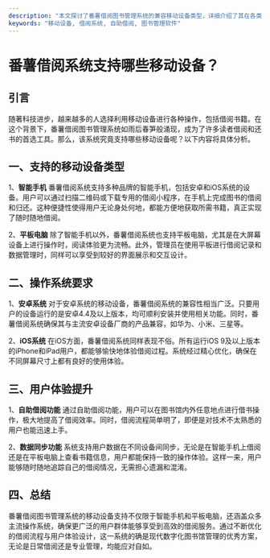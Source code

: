 ```yaml
---
description: "本文探讨了番薯借阅图书管理系统的兼容移动设备类型，详细介绍了其在各类智能手机和平板电脑上的应用。"
keywords: "移动设备, 借阅系统, 自助借阅, 图书管理软件"
---
```

# 番薯借阅系统支持哪些移动设备？

## 引言

随著科技进步，越来越多的人选择利用移动设备进行各种操作，包括借阅书籍。在这个背景下，番薯借阅图书管理系统如雨后春笋般涌现，成为了许多读者借阅和还书的首选工具。那么，该系统究竟支持哪些移动设备呢？以下内容将具体分析。

## 一、支持的移动设备类型

1、**智能手机**
   番薯借阅系统支持多种品牌的智能手机，包括安卓和iOS系统的设备。用户可以通过扫描二维码或下载专用的借阅小程序，在手机上完成图书的借阅和归还。这种便捷性使得用户无论身处何地，都能方便地获取所需书籍，真正实现了随时随地借阅。

2、**平板电脑**
   除了智能手机以外，番薯借阅系统也支持平板电脑，尤其是在大屏幕设备上进行操作时，阅读体验更为流畅。此外，管理员在使用平板进行借阅记录和数据管理时，同样可以享受到较好的界面展示和交互设计。

## 二、操作系统要求

1、**安卓系统**
   对于安卓系统的移动设备，番薯借阅系统的兼容性相当广泛。只要用户的设备运行的是安卓4.4及以上版本，均可顺利安装并使用相关功能。同时，番薯借阅系统确保其与主流安卓设备厂商的产品兼容，如华为、小米、三星等。

2、**iOS系统**
   在iOS方面，番薯借阅系统同样表现不俗。所有运行iOS 9及以上版本的iPhone和iPad用户，都能够愉快地体验借阅过程。系统经过精心优化，确保在不同屏幕尺寸上都有良好的使用体验。

## 三、用户体验提升

1、**自助借阅功能**
   通过自助借阅功能，用户可以在图书馆内外任意地点进行借书操作，极大地提高了借阅效率。同时，借阅流程简单明了，即便是对技术不太熟悉的用户也能迅速上手。

2、**数据同步功能**
   系统支持用户数据在不同设备间同步，无论是在智能手机上借阅还是在平板电脑上查看书籍信息，用户都能保持一致的操作体验。这样一来，用户能够随时随地追踪自己的借阅情况，无需担心遗漏和混淆。

## 四、总结

番薯借阅图书管理系统的移动设备支持不仅限于智能手机和平板电脑，还涵盖众多主流操作系统，确保更广泛的用户群体能够享受到高效的借阅服务。通过不断优化的借阅流程与用户体验设计，这一系统的确是现代数字化图书馆管理的优秀方案，无论是日常借阅还是专业管理，均能应对自如。
